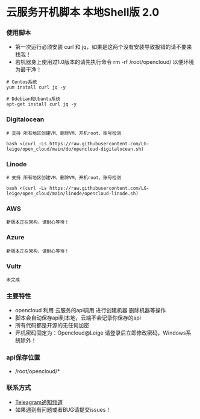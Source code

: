 # 云服务开机脚本 本地Shell版 2.0

### 使用脚本

- 第一次运行必须安装 curl 和 jq，如果是这两个没有安装导致报错的请不要来找我！
- 若机器身上使用过1.0版本的请先执行命令 rm -rf /root/opencloud/ 以便环境为最干净！
```
# Centos系统
yum install curl jq -y
 
# Ddebian和Ubuntu系统
apt-get install curl jq -y
```

### Digitalocean 
```
# 支持 所有地区创建VM、删除VM、开机root、账号检测
```
```
bash <(curl -Ls https://raw.githubusercontent.com/LG-leige/open_cloud/main/do/opencloud-digitalocean.sh)
```

### Linode
```
# 支持 所有地区创建VM、删除VM、开机root、账号检测
```
```
bash <(curl -Ls https://raw.githubusercontent.com/LG-leige/open_cloud/main/linode/opencloud-linode.sh)
```

### AWS
```新版本正在架构，请耐心等待！```

### Azure
```新版本正在架构，请耐心等待！```

### Vultr
```未完成```

### 主要特性
- opencloud 利用 云服务的api调用 进行创建机器 删除机器等操作
- 脚本会自动保存api到本地，云端不会记录你保存的api
- 所有代码都是开源的无任何加密
- 开机密码固定为：Opencloud@Leige 请登录后立即修改密码，Windows系统除外！

### api保存位置
- /root/opencloud/*

### 联系方式
- [Teleagram通知频道](https://t.me/openccloud "@openccloud")
- 如果遇到有问题或者BUG请提交issues！
